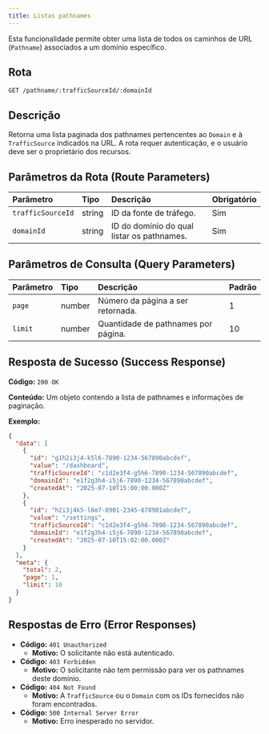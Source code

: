 ```yaml
---
title: Listas pathnames
---
```


Esta funcionalidade permite obter uma lista de todos os caminhos de URL (`Pathname`) associados a um domínio específico.

## Rota

`GET /pathname/:trafficSourceId/:domainId`

## Descrição

Retorna uma lista paginada dos pathnames pertencentes ao `Domain` e à `TrafficSource` indicados na URL. A rota requer autenticação, e o usuário deve ser o proprietário dos recursos.

## Parâmetros da Rota (Route Parameters)

| Parâmetro         | Tipo   | Descrição                                  | Obrigatório |
| :---------------- | :----- | :----------------------------------------- | :---------- |
| `trafficSourceId` | string | ID da fonte de tráfego.                    | Sim         |
| `domainId`        | string | ID do domínio do qual listar os pathnames. | Sim         |

## Parâmetros de Consulta (Query Parameters)

| Parâmetro | Tipo   | Descrição                           | Padrão |
| :-------- | :----- | :---------------------------------- | :----- |
| `page`    | number | Número da página a ser retornada.   | 1      |
| `limit`   | number | Quantidade de pathnames por página. | 10     |

## Resposta de Sucesso (Success Response)

**Código:** `200 OK`

**Conteúdo:** Um objeto contendo a lista de pathnames e informações de paginação.

**Exemplo:**

```json
{
  "data": [
    {
      "id": "g1h2i3j4-k5l6-7890-1234-567890abcdef",
      "value": "/dashboard",
      "trafficSourceId": "c1d2e3f4-g5h6-7890-1234-567890abcdef",
      "domainId": "e1f2g3h4-i5j6-7890-1234-567890abcdef",
      "createdAt": "2025-07-10T15:00:00.000Z"
    },
    {
      "id": "h2i3j4k5-l6m7-8901-2345-678901abcdef",
      "value": "/settings",
      "trafficSourceId": "c1d2e3f4-g5h6-7890-1234-567890abcdef",
      "domainId": "e1f2g3h4-i5j6-7890-1234-567890abcdef",
      "createdAt": "2025-07-10T15:02:00.000Z"
    }
  ],
  "meta": {
    "total": 2,
    "page": 1,
    "limit": 10
  }
}
```

## Respostas de Erro (Error Responses)

- **Código:** `401 Unauthorized`
  - **Motivo:** O solicitante não está autenticado.
- **Código:** `403 Forbidden`
  - **Motivo:** O solicitante não tem permissão para ver os pathnames deste domínio.
- **Código:** `404 Not Found`
  - **Motivo:** A `TrafficSource` ou o `Domain` com os IDs fornecidos não foram encontrados.
- **Código:** `500 Internal Server Error`
  - **Motivo:** Erro inesperado no servidor.
